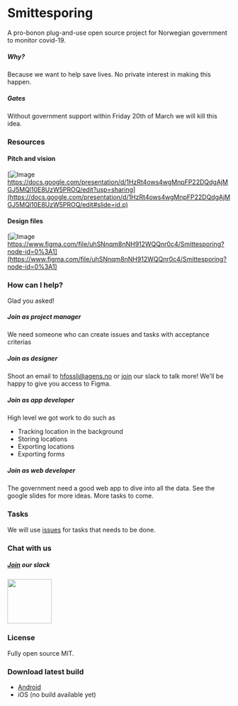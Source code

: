 # Smittesporing

A pro-bonon plug-and-use open source project for Norwegian government to monitor covid-19.

##### Why?

Because we want to help save lives. No private interest in making this happen.

##### Gates

Without government support within Friday 20th of March we will kill this idea.

### Resources

#### Pitch and vision

[![Image](https://user-images.githubusercontent.com/3652587/76909909-8431c180-68a4-11ea-965d-36a7b1dfc23a.png)
https://docs.google.com/presentation/d/1HzRt4ows4wgMnpFP22DQdgAjMGJ5MQl10E8UzW5PROQ/edit?usp=sharing](https://docs.google.com/presentation/d/1HzRt4ows4wgMnpFP22DQdgAjMGJ5MQl10E8UzW5PROQ/edit#slide=id.p)

#### Design files

[![Image](https://user-images.githubusercontent.com/3652587/76911085-bee92900-68a7-11ea-93ef-93be2cab8fd6.png)https://www.figma.com/file/uhSNnqm8nNH912WQQnr0c4/Smittesporing?node-id=0%3A1](https://www.figma.com/file/uhSNnqm8nNH912WQQnr0c4/Smittesporing?node-id=0%3A1)

### How can I help?

Glad you asked!

##### Join as project manager

We need someone who can create issues and tasks with acceptance criterias

##### Join as designer

Shoot an email to [hfossli@agens.no](mailto:hfossli@agens.no) or [join](https://join.slack.com/t/smittesporing/shared_invite/zt-cu8u059j-uRE_2T7JJR~y_T8T0pUIrQ) our slack to talk more! We'll be happy to give you access to Figma.

##### Join as app developer

High level we got work to do such as

- Tracking location in the background
- Storing locations
- Exporting locations
- Exporting forms

##### Join as web developer

The government need a good web app to dive into all the data. See the google slides for more ideas. More tasks to come.

### Tasks

We will use [issues](https://github.com/agens-no/smittesporing/issues) for tasks that needs to be done.

### Chat with us

##### [Join](https://join.slack.com/t/smittesporing/shared_invite/zt-cu8u059j-uRE_2T7JJR~y_T8T0pUIrQ) our slack

<a href="https://join.slack.com/t/smittesporing/shared_invite/zt-cu8u059j-uRE_2T7JJR~y_T8T0pUIrQ"><img src="https://user-images.githubusercontent.com/3652587/76910880-22268b80-68a7-11ea-9a12-fef289800853.png" width=100/></a>

### License

Fully open source MIT.

### Download latest build

- [Android](https://install.appcenter.ms/orgs/agens/apps/smittesporing/distribution_groups/public)
- iOS (no build available yet)
